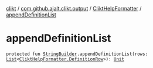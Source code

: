 [clikt](../../index.md) / [com.github.ajalt.clikt.output](../index.md) / [CliktHelpFormatter](index.md) / [appendDefinitionList](./append-definition-list.md)

# appendDefinitionList

`protected fun `[`StringBuilder`](https://kotlinlang.org/api/latest/jvm/stdlib/kotlin.text/-string-builder/index.html)`.appendDefinitionList(rows: `[`List`](https://kotlinlang.org/api/latest/jvm/stdlib/kotlin.collections/-list/index.html)`<`[`CliktHelpFormatter.DefinitionRow`](-definition-row/index.md)`>): `[`Unit`](https://kotlinlang.org/api/latest/jvm/stdlib/kotlin/-unit/index.html)